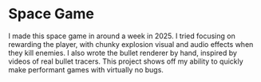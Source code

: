 # Space Game
I made this space game in around a week in 2025. I tried focusing on rewarding the player, with chunky explosion visual and audio effects when they kill enemies. I also wrote the bullet renderer by hand, inspired by videos of real bullet tracers. This project shows off my ability to quickly make performant games with virtually no bugs.
